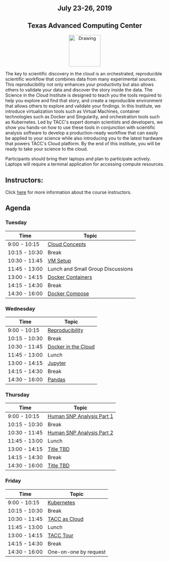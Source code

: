 <center>
<h2>July 23-26, 2019</h2>
<h2>Texas Advanced Computing Center</h2></center>
<center><img src="https://www.tacc.utexas.edu/documents/1084364/1275944/tacc.png" alt="Drawing" style="height:100px;"/></center>

The key to scientific discovery in the cloud is an orchestrated, reproducible scientific workflow that combines data from many experimental sources. This reproducibility not only enhances your productivity but also allows others to validate your data and discover the story inside the data. The Science in the Cloud Institute is designed to teach you the tools required to help you explore and find that story, and create a reproducible environment that allows others to explore and validate your findings. In this Institute, we introduce virtualization tools such as Virtual Machines, container technologies such as Docker and Singularity, and orchestration tools such as Kubernetes. Led by TACC's expert domain scientists and developers, we show you hands-on how to use these tools in conjunction with scientific analysis software to develop a production-ready workflow that can easily be applied to your science while also introducing you to the latest hardware that powers TACC's Cloud platform. By the end of this institute, you will be ready to take your science to the cloud.

Participants should bring their laptops and plan to participate actively. Laptops will require a terminal application for accessing compute resources.

## Instructors:

Click [here](docs/instructors.md) for more information about the course instructors.

## Agenda

### Tuesday

| Time | Topic |
|----------|--------------------------------------------------|
|  9:00 - 10:15 | [Cloud Concepts](docs/welcome/welcome_01.md) |
| 10:15 - 10:30 | Break |
| 10:30 - 11:45 | [VM Setup](docs/intro_to_linux/intro_to_linux_01.md) |
| 11:45 - 13:00 | Lunch and Small Group Discussions|
| 13:00 - 14:15 | [Docker Containers](docs/intro_to_hpc/intro_to_hpc_01.md) |
| 14:15 - 14:30 | Break |
| 14:30 - 16:00 | [Docker Compose](docs/gnu_utils/gnu_utils_01.md) |

### Wednesday

| Time | Topic |
|--------|--------------------------------------------------|
|  9:00 - 10:15 | [Reproducibility](docs/hpc_software_environment/hpc_software_environment_01.md) |
| 10:15 - 10:30 | Break |
| 10:30 - 11:45 | [Docker in the Cloud](docs/data_management/data_management.md) |
| 11:45 - 13:00 | Lunch |
| 13:00 - 14:15 | [Jupyter](docs/bash_scripting/bash_scripting.md) |
| 14:15 - 14:30 | Break |
| 14:30 - 16:00 | [Pandas](docs/bash_scripting/bash_scripting.md) |

### Thursday

| Time | Topic |
|--------|--------------------------------------------------|
|  9:00 - 10:15 | [Human SNP Analysis Part 1](docs/workflows/workflows1_1.md) |
| 10:15 - 10:30 | Break |
| 10:30 - 11:45 | [Human SNP Analysis Part 2](docs/LSworflow2_JWS.md) |
| 11:45 - 13:00 | Lunch |
| 13:00 - 14:15 | [Title TBD](docs/optimization_parallelization/optimization_parallelization_01.md) |
| 14:15 - 14:30 | Break |
| 14:30 - 16:00 | [Title TBD](docs/optimization_parallelization/optimization_parallelization_04.md) |

### Friday

| Time | Topic |
|--------|--------------------------------------------------|
|  9:00 - 10:15 | [Kubernetes](docs/reproducibility_git/reproducibility_git_01.md) |
| 10:15 - 10:30 | Break |
| 10:30 - 11:45 | [TACC as Cloud](docs/reproducibility_containers/reproducibility_containers_01.md) |
| 11:45 - 13:00 | Lunch |
| 13:00 - 14:15 | [TACC Tour](docs/reproducibility_containers/reproducibility_containers_02.md) |
| 14:15 - 14:30 | Break |
| 14:30 - 16:00 | One-on-one by request |

